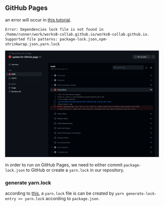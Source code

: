 ## GitHub Pages

an error will occur
in [this tutorial](https://medium.com/frontendweb/how-to-deploy-a-nextjs-app-to-github-pages-1de4f6ed762e).

```text
Error: Dependencies lock file is not found in /home/runner/work/worksB-collab.github.io/worksB-collab.github.io. Supported file patterns: package-lock.json,npm-shrinkwrap.json,yarn.lock
```

![img.png](public/images/readme/img.png)

in order to run on GitHub Pages, we need to either commit `package-lock.json` to GitHub or create a `yarn.lock` in our
repository.

### generate yarn.lock

according
to [this](https://officialrajdeepsingh.dev/posts/how-to-generate-a-yarn-lock-file-based-on-a-package-json-file-for-npm-or-pnpm),
a `yarn.lock` file is can be created by `yarn generate-lock-entry >> yarn.lock` according to `package.json`.
